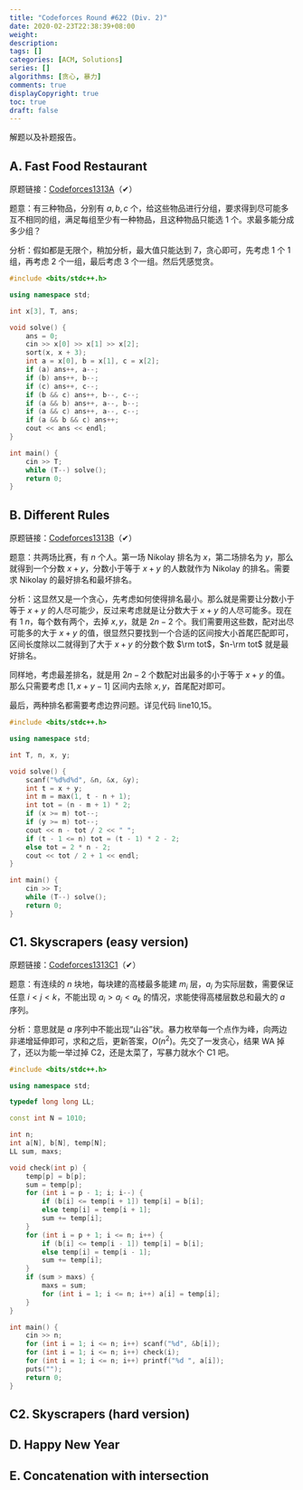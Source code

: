 ```yaml
---
title: "Codeforces Round #622 (Div. 2)"
date: 2020-02-23T22:38:39+08:00
weight: 
description:
tags: []
categories: [ACM, Solutions]
series: []
algorithms: [贪心, 暴力]
comments: true
displayCopyright: true
toc: true
draft: false
---
```


解题以及补题报告。

<!--more-->

## A. Fast Food Restaurant

原题链接：[Codeforces1313A](https://codeforces.com/contest/1313/problem/A)（✔）

题意：有三种物品，分别有 $a,b,c$ 个，给这些物品进行分组，要求得到尽可能多互不相同的组，满足每组至少有一种物品，且这种物品只能选 $1$ 个。求最多能分成多少组？

分析：假如都是无限个，稍加分析，最大值只能达到 $7$，贪心即可，先考虑 $1$ 个 $1$ 组，再考虑 $2$ 个一组，最后考虑 $3$ 个一组。然后凭感觉贪。

```cpp
#include <bits/stdc++.h>

using namespace std;

int x[3], T, ans;

void solve() {
    ans = 0;
    cin >> x[0] >> x[1] >> x[2];
    sort(x, x + 3);
    int a = x[0], b = x[1], c = x[2];
    if (a) ans++, a--;
    if (b) ans++, b--;
    if (c) ans++, c--;
    if (b && c) ans++, b--, c--;
    if (a && b) ans++, a--, b--;
    if (a && c) ans++, a--, c--;
    if (a && b && c) ans++;
    cout << ans << endl;
}

int main() {
    cin >> T;
    while (T--) solve();
    return 0;
}
```

## B. Different Rules

原题链接：[Codeforces1313B](https://codeforces.com/contest/1313/problem/B)（✔）

题意：共两场比赛，有 $n$ 个人。第一场 Nikolay 排名为 $x$，第二场排名为 $y$，那么就得到一个分数 $x+y$，分数小于等于 $x+y$ 的人数就作为 Nikolay 的排名。需要求 Nikolay 的最好排名和最坏排名。

分析：这显然又是一个贪心，先考虑如何使得排名最小。那么就是需要让分数小于等于 $x+y$ 的人尽可能少，反过来考虑就是让分数大于 $x+y$ 的人尽可能多。现在有 $1\text{~}n$，每个数有两个，去掉 $x,y$，就是 $2n-2$ 个。我们需要用这些数，配对出尽可能多的大于 $x+y$ 的值，很显然只要找到一个合适的区间按大小首尾匹配即可，区间长度除以二就得到了大于 $x+y$ 的分数个数 $\rm tot$，$n-\rm tot$ 就是最好排名。

同样地，考虑最差排名，就是用 $2n-2$ 个数配对出最多的小于等于 $x+y$ 的值。那么只需要考虑 $[1,x+y-1]$ 区间内去除 $x,y$，首尾配对即可。

最后，两种排名都需要考虑边界问题。详见代码 $\text{line10,15}$。

```cpp
#include <bits/stdc++.h>

using namespace std;

int T, n, x, y;

void solve() {
    scanf("%d%d%d", &n, &x, &y);
    int t = x + y;
    int m = max(1, t - n + 1);
    int tot = (n - m + 1) * 2;
    if (x >= m) tot--;
    if (y >= m) tot--;
    cout << n - tot / 2 << " ";
    if (t - 1 <= n) tot = (t - 1) * 2 - 2;
    else tot = 2 * n - 2;
    cout << tot / 2 + 1 << endl;
}

int main() {
    cin >> T;
    while (T--) solve();
    return 0;
}
```

## C1. Skyscrapers (easy version)

原题链接：[Codeforces1313C1](https://codeforces.com/contest/1313/problem/C1)（✔）

题意：有连续的 $n$ 块地，每块建的高楼最多能建 $m_i$ 层，$a_i$ 为实际层数，需要保证任意 $i < j < k$，不能出现 $a_i > a_j < a_k$ 的情况，求能使得高楼层数总和最大的 $a$ 序列。

分析：意思就是 $a$ 序列中不能出现“山谷”状。暴力枚举每一个点作为峰，向两边非递增延伸即可，求和之后，更新答案，$O(n^2)$。先交了一发贪心，结果 WA 掉了，还以为能一举过掉 C2，还是太菜了，写暴力就水个 C1 吧。

```cpp
#include <bits/stdc++.h>

using namespace std;

typedef long long LL;

const int N = 1010;

int n;
int a[N], b[N], temp[N];
LL sum, maxs;

void check(int p) {
    temp[p] = b[p];
    sum = temp[p];
    for (int i = p - 1; i; i--) {
        if (b[i] <= temp[i + 1]) temp[i] = b[i];
        else temp[i] = temp[i + 1];
        sum += temp[i];
    }
    for (int i = p + 1; i <= n; i++) {
        if (b[i] <= temp[i - 1]) temp[i] = b[i];
        else temp[i] = temp[i - 1];
        sum += temp[i];
    }
    if (sum > maxs) {
        maxs = sum;
        for (int i = 1; i <= n; i++) a[i] = temp[i];
    }
}

int main() {
    cin >> n;
    for (int i = 1; i <= n; i++) scanf("%d", &b[i]);
    for (int i = 1; i <= n; i++) check(i);
    for (int i = 1; i <= n; i++) printf("%d ", a[i]);
    puts("");
    return 0;
}
```

## C2. Skyscrapers (hard version)

## D. Happy New Year

## E. Concatenation with intersection